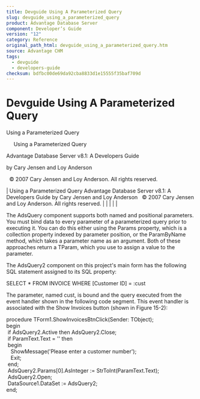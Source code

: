 ```yaml
---
title: Devguide Using A Parameterized Query
slug: devguide_using_a_parameterized_query
product: Advantage Database Server
component: Developer’s Guide
version: "12"
category: Reference
original_path_html: devguide_using_a_parameterized_query.htm
source: Advantage CHM
tags:
  - devguide
  - developers-guide
checksum: bdfbc00de69da92cba8833d1e15555f35baf709d
---
```


# Devguide Using A Parameterized Query

Using a Parameterized Query

     Using a Parameterized Query

Advantage Database Server v8.1: A Developers Guide

by Cary Jensen and Loy Anderson

  © 2007 Cary Jensen and Loy Anderson. All rights reserved.

| Using a Parameterized Query  Advantage Database Server v8.1: A Developers Guide  by Cary Jensen and Loy Anderson    © 2007 Cary Jensen and Loy Anderson. All rights reserved. |  |  |  |  |

The AdsQuery component supports both named and positional parameters. You must bind data to every parameter of a parameterized query prior to executing it. You can do this either using the Params property, which is a collection property indexed by parameter position, or the ParamByName method, which takes a parameter name as an argument. Both of these approaches return a TParam, which you use to assign a value to the parameter.

The AdsQuery2 component on this project's main form has the following SQL statement assigned to its SQL property:

SELECT \* FROM INVOICE WHERE [Customer ID] = :cust

The parameter, named cust, is bound and the query executed from the event handler shown in the following code segment. This event handler is associated with the Show Invoices button (shown in Figure 15-2):

procedure TForm1.ShowInvoicesBtnClick(Sender: TObject);  
begin  
  if AdsQuery2.Active then AdsQuery2.Close;  
  if ParamText.Text = '' then  
  begin  
    ShowMessage('Please enter a customer number');  
    Exit;  
  end;  
  AdsQuery2.Params[0].AsInteger := StrToInt(ParamText.Text);  
  AdsQuery2.Open;  
  DataSource1.DataSet := AdsQuery2;  
end;
